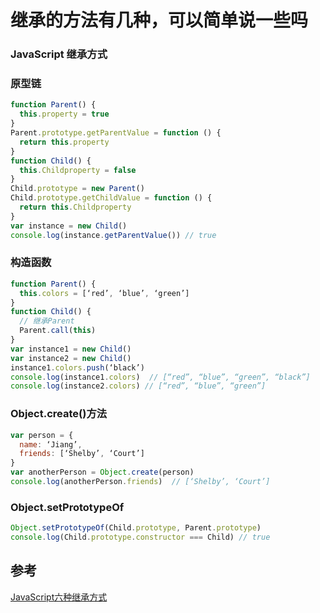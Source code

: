# 继承的方法有几种，可以简单说一些吗

### JavaScript 继承方式

### 原型链

```js
function Parent() {
  this.property = true
}
Parent.prototype.getParentValue = function () {
  return this.property
}
function Child() {
  this.Childproperty = false
}
Child.prototype = new Parent()
Child.prototype.getChildValue = function () {
  return this.Childproperty
}
var instance = new Child()
console.log(instance.getParentValue()) // true
```

### 构造函数

```js
function Parent() {
  this.colors = [‘red’, ‘blue’, ‘green’]
}
function Child() {
  // 继承Parent
  Parent.call(this)
}
var instance1 = new Child()
var instance2 = new Child()
instance1.colors.push(‘black’)
console.log(instance1.colors)  // [“red”, “blue”, “green”, “black”]
console.log(instance2.colors) // [“red”, “blue”, “green”]
```

### Object.create\(\)方法

```js
var person = {
  name: ‘Jiang’,
  friends: [‘Shelby’, ‘Court’]
}
var anotherPerson = Object.create(person)
console.log(anotherPerson.friends)  // [‘Shelby’, ‘Court’]
```

### Object.setPrototypeOf

```js
Object.setPrototypeOf(Child.prototype, Parent.prototype)
console.log(Child.prototype.constructor === Child) // true
```



## 参考

[JavaScript六种继承方式](https://xxxgitone.github.io/2017/06/12/JavaScript%E5%85%AD%E7%A7%8D%E7%BB%A7%E6%89%BF%E6%96%B9%E5%BC%8F/)

